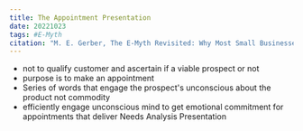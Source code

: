 ```yaml
---
title: The Appointment Presentation
date: 20221023
tags: #E-Myth
citation: "M. E. Gerber, The E-Myth Revisited: Why Most Small Businesses Don’t Work and What to Do About It. Harper Collins, 2009."
---
```

- not to qualify customer and ascertain if a viable prospect or not
- purpose is to make an appointment
- Series of words that engage the prospect's unconscious about the product not commodity
- efficiently engage unconscious mind to get emotional commitment for appointments that deliver Needs Analysis Presentation